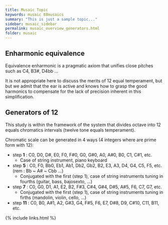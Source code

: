```yaml
---
title: Musaic Topic
keywords: musaic 88musaics
summary: "This is just a sample topic..."
sidebar: musaic_sidebar
permalink: musaic_overview_generators.html
folder: musaic
---
```



## Enharmonic equivalence

Equivalence enharmonic is a pragmatic axiom that unifies close pitches such as C4, B3#, D4bb ...

It is not appropriate here to discuss the merits of 12 equal temperament, but but we admit that the ear is active and knows how to grasp the good harmonics to compensate for the lack of precision inherent in this simplification.


## Generators of 12

This study is within the framework of the system that divides octave into 12 equals chromatics intervals (twelve tone equals temperament).

Chromatic scale can be generated in 4 ways (4 integers where are prime form with 12):

  - step **1** : C0, D0, D#, E0, F0, F#0, G0, G#0, A0, A#0, B0, C1, C#1, etc.
    * Case of string instrument,  piano keyboard
  - step **5** : C0, F0, Bb0, Eb1, Ab1, Db2, Gb2, B2, E3, A3, D4, G4, C5, F5, etc. (rem : Bb ~ A# ~ Cbb ...)
    * Conjugated with the first (step 1),  case of string instruments tuning in fourths (guitar, bass, bajosexto, ...)
  - step **7** : C0, G0, D1, A1, E2, B2, F#3, C#4,  G#4, D#5, A#5, F6, C7, G7, etc.
    * Conjugated with the first (step 1),  case of string instruments tuning in firths (mandolin, violin, cello, ...)
  - step **11** : C0, B0, A#1, A2, G#3, G4, F#5, F6, E7, D#8, D9, C#10, C11, B11, etc.   


{% include links.html %}
